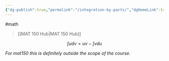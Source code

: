 ```yaml
---
{"dg-publish":true,"permalink":"/integration-by-parts/","dgHomeLink":true,"dgPassFrontmatter":false}
---
```


#math 
> [[MAT 150 Hub|MAT 150 Hub]]

$$
\int u dv = uv - \int v du
$$

*For mat150 this is definitely outside the scope of the course.*